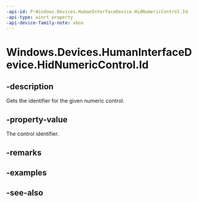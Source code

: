 ```yaml
---
-api-id: P:Windows.Devices.HumanInterfaceDevice.HidNumericControl.Id
-api-type: winrt property
-api-device-family-note: xbox
---
```


<!-- Property syntax
public uint Id { get; }
-->

# Windows.Devices.HumanInterfaceDevice.HidNumericControl.Id

## -description

Gets the identifier for the given numeric control.

## -property-value

The control identifier.

## -remarks

## -examples

## -see-also
